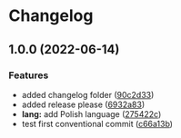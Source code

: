 # Changelog

## 1.0.0 (2022-06-14)


### Features

* added changelog folder ([90c2d33](https://github.com/denis-emanuel/node_tests/commit/90c2d33777e3803ce5b980b20338792dee78a659))
* added release please ([6932a83](https://github.com/denis-emanuel/node_tests/commit/6932a839358d8e2a497651cfd3b1b5e3636cfcbe))
* **lang:** add Polish language ([275422c](https://github.com/denis-emanuel/node_tests/commit/275422c960d5ec573bbd3833515e8c6e93431d5d))
* test first conventional commit ([c66a13b](https://github.com/denis-emanuel/node_tests/commit/c66a13b4f0097473b0901935c9f0ef78e10cc4d0))
